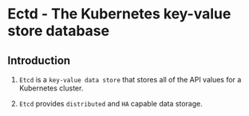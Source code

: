 # Ectd - The Kubernetes key-value store database

## Introduction

1. `Etcd` is a `key-value data store` that stores all of the API values for a Kubernetes cluster.

2. `Etcd` provides `distributed` and `HA` capable data storage.

